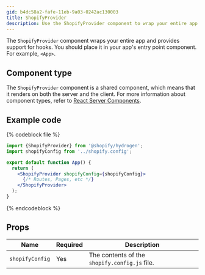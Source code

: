 ```yaml
---
gid: b4dc58a2-fafe-11eb-9a03-0242ac130003
title: ShopifyProvider
description: Use the ShopifyProvider component to wrap your entire app and provide support for hooks.
---
```


The `ShopifyProvider` component wraps your entire app and provides support for hooks. You should place it in your app's entry point component. For example, `<App>`.

## Component type

The `ShopifyProvider` component is a shared component, which means that it renders on both the server and the client. For more information about component types, refer to [React Server Components](/custom-storefronts/hydrogen/framework/react-server-components).

## Example code

{% codeblock file %}

```jsx
import {ShopifyProvider} from '@shopify/hydrogen';
import shopifyConfig from '../shopify.config';

export default function App() {
  return (
    <ShopifyProvider shopifyConfig={shopifyConfig}>
      {/* Routes, Pages, etc */}
    </ShopifyProvider>
  );
}
```

{% endcodeblock %}

## Props

| Name            | Required | Description                                   |
| --------------- | -------- | --------------------------------------------- |
| `shopifyConfig` | Yes      | The contents of the `shopify.config.js` file. |

